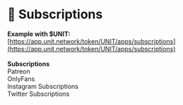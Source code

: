 # 🎫 Subscriptions

**Example with $UNIT:**\
[https://app.unit.network/token/UNIT/apps/subscriptions](https://app.unit.network/token/UNIT/apps/subscriptions) \
\
**Subscriptions**\
Patreon\
OnlyFans\
Instagram Subscriptions\
Twitter Subscriptions
